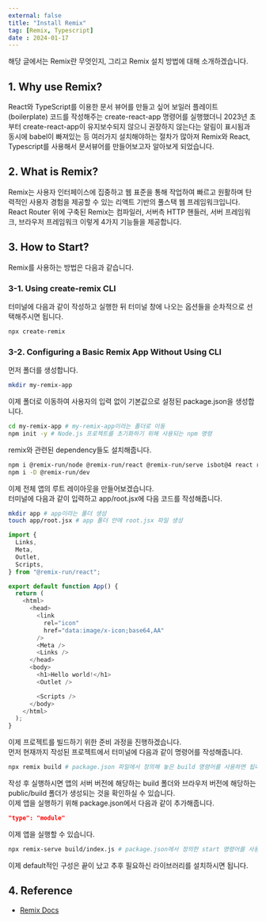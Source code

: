 ```yaml
---
external: false
title: "Install Remix"
tag: [Remix, Typescript]
date : 2024-01-17
---
```


해당 글에서는 Remix란 무엇인지, 그리고 Remix 설치 방법에 대해 소개하겠습니다.

## 1. Why use Remix?

React와 TypeScript를 이용한 문서 뷰어를 만들고 싶어 보일러 플레이트(boilerplate) 코드를 작성해주는 create-react-app 명령어를 실행했더니 2023년 초부터 create-react-app이 유지보수되지 않으니 권장하지 않는다는 알림이 표시됨과 동시에 babel이 빠져있는 등 여러가지 설치해야하는 절차가 많아져 Remix와 React, Typescript를 사용해서 문서뷰어를 만들어보고자 알아보게 되었습니다.

## 2. What is Remix?

Remix는 사용자 인터페이스에 집중하고 웹 표준을 통해 작업하여 빠르고 원활하며 탄력적인 사용자 경험을 제공할 수 있는 리액트 기반의 풀스택 웹 프레임워크입니다.  
React Router 위에 구축된 Remix는 컴파일러, 서버측 HTTP 핸들러, 서버 프레임워크, 브라우저 프레임워크 이렇게 4가지 기능들을 제공합니다.

## 3. How to Start?

Remix를 사용하는 방법은 다음과 같습니다.

### 3-1. Using create-remix CLI

터미널에 다음과 같이 작성하고 실행한 뒤 터미널 창에 나오는 옵션들을 순차적으로 선택해주시면 됩니다.

```bash
npx create-remix
```

### 3-2. Configuring a Basic Remix App Without Using CLI

먼저 폴더를 생성합니다.

```bash
mkdir my-remix-app
```

이제 폴더로 이동하여 사용자의 입력 없이 기본값으로 설정된 package.json을 생성합니다.

```bash
cd my-remix-app # my-remix-app이라는 폴더로 이동
npm init -y # Node.js 프로젝트를 초기화하기 위해 사용되는 npm 명령
```

remix와 관련된 dependency들도 설치해줍니다.

```bash
npm i @remix-run/node @remix-run/react @remix-run/serve isbot@4 react react-dom
npm i -D @remix-run/dev
```

이제 전체 앱의 루트 레이아웃을 만들어보겠습니다.  
터미널에 다음과 같이 입력하고 app/root.jsx에 다음 코드를 작성해줍니다.

```bash
mkdir app # app이라는 폴더 생성
touch app/root.jsx # app 폴더 안에 root.jsx 파일 생성
```

```js
import {
  Links,
  Meta,
  Outlet,
  Scripts,
} from "@remix-run/react";

export default function App() {
  return (
    <html>
      <head>
        <link
          rel="icon"
          href="data:image/x-icon;base64,AA"
        />
        <Meta />
        <Links />
      </head>
      <body>
        <h1>Hello world!</h1>
        <Outlet />

        <Scripts />
      </body>
    </html>
  );
}
```

이제 프로젝트를 빌드하기 위한 준비 과정을 진행하겠습니다.  
먼저 현재까지 작성된 프로젝트에서 터미널에 다음과 같이 명령어를 작성해줍니다.  

```bash
npx remix build # package.json 파일에서 정의해 놓은 build 명령어를 사용하면 됩니다.
```

작성 후 실행하시면 앱의 서버 버전에 해당하는 build 폴더와 브라우저 버전에 해당하는 public/build 폴더가 생성되는 것을 확인하실 수 있습니다.  
이제 앱을 실행하기 위해 package.json에서 다음과 같이 추가해줍니다.

```json
"type": "module"
```

이제 앱을 실행할 수 있습니다.

```bash
npx remix-serve build/index.js # package.json에서 정의한 start 명령어를 사용하면 됩니다.
```

이제 default적인 구성은 끝이 났고 추후 필요하신 라이브러리를 설치하시면 됩니다.

## 4. Reference

- [Remix Docs](https://remix.run/docs/en/main/)
